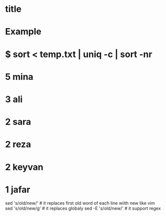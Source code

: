 

# title


  # Example
  # $ sort < temp.txt | uniq -c | sort -nr
  #  5 mina
  #  3 ali
  #  2 sara
  #  2 reza
  #  2 keyvan
  #  1 jafar

  sed 's/old/new/'    # it replaces first old word of each line wiith new like vim 
  sed 's/old/new/g'   # it replaces globaly
  sed -E 's/old/new/' # it support regex
